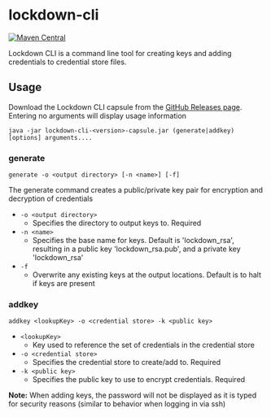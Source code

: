 # lockdown-cli
[![Maven Central](https://img.shields.io/maven-central/v/org.starchartlabs.lockdown/lockdown-cli.svg)](https://mvnrepository.com/artifact/org.starchartlabs.lockdown/lockdown-cli)

Lockdown CLI is a command line tool for creating keys and adding credentials to credential store files.

## Usage

Download the Lockdown CLI capsule from the [GitHub Releases page](https://github.com/Corona-IDE/lockdown/releases). Entering no arguments will display usage information

```
java -jar lockdown-cli-<version>-capsule.jar (generate|addkey) [options] arguments....
```

### generate

`generate -o <output directory> [-n <name>] [-f]`

The generate command creates a public/private key pair for encryption and decryption of credentials

- `-o <output directory>`
    - Specifies the directory to output keys to. Required
- `-n <name>`
    - Specifies the base name for keys. Default is 'lockdown_rsa', resulting in a public key 'lockdown_rsa.pub', and a private key 'lockdown_rsa'
- `-f`
    - Overwrite any existing keys at the output locations. Default is to halt if keys are present

### addkey

`addkey <lookupKey> -o <credential store> -k <public key>`

- `<lookupKey>`
    - Key used to reference the set of credentials in the credential store
- `-o <credential store>`
    - Specifies the credential store to create/add to. Required
- `-k <public key>`
    - Specifies the public key to use to encrypt credentials. Required

**Note:** When adding keys, the password will not be displayed as it is typed for security reasons (similar to behavior when logging in via ssh)
